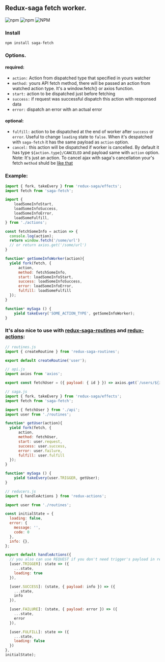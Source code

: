 ## Redux-saga fetch worker.
![npm](https://img.shields.io/npm/v/saga-fetch.svg)
![npm](https://img.shields.io/npm/dt/saga-fetch.svg)
![NPM](https://img.shields.io/npm/l/saga-fetch.svg)

### Install 

```
npm install saga-fetch
```

### Options.

#### required:
- `action:` Action from dispatched type that specified in yours watcher
- `method:` yours API fetch method, there will be passed an action from watched action type. It's a window.fetch() or axios function.
- `start:` action to be dispatched just before fetching
- `success:` if request was successful dispatch this action with responsed data
- `error:` dispatch an error with an actual error

#### optional:
- `fulfill:` action to be dispatched at the end of worker after `success` or `error`. Useful to change `loading` state to `false`. When it's despatched with `saga-fetch` it has the same payload as `action` option.
- `cancel:` this action will be dispatched if worker is cancelled. By default it has type `${action.type}/CANCELED` and payload same with `action` option. Note: It's just an action. To cancel ajax with saga's cancellation your's fetch `method` shuld be [like that](https://gist.github.com/shapkarin/5dfb7dd134fca1e51fdcef1fd24a8adf)

### Example:
```js
import { fork, takeEvery } from 'redux-saga/effects';
import fetch from 'saga-fetch';

import {
    loadSomeInfoStart,
    loadSomeInfoSuccess,
    loadSomeInfoError,
    loadSomeFulfill,
} from './actions';

const fetchSomeInfo = action => {
  console.log(action);
  return window.fetch('/some/url')
  // or return axios.get('/some/url')
}

function* getSomeInfoWorker(action){
  yield fork(fetch, {
      action,
      method: fetchSomeInfo,
      start: loadSomeInfoStart,
      success: loadSomeInfoSuccess,
      error: loadSomeInfoError,
      fulfill: loadSomeFulfill
  });
}

function* mySaga () {
    yield takeEvery('SOME_ACTION_TYPE', getSomeInfoWorker);
}
```

### It's also nice to use with [redux-saga-routines](https://www.npmjs.com/package/redux-saga-routines) and [redux-actions](http://npmjs.com/package/redux-actions):

```js
// routines.js
import { createRoutine } from 'redux-saga-routines';

export default createRoutine('user');
```

```js
// api.js
import axios from 'axios';

export const fetchUser = ({ payload: { id } }) => axios.get(`/users/${id}`)
```

```js
// saga.js
import { fork, takeEvery } from 'redux-saga/effects';
import fetch from 'saga-fetch';

import { fetchUser } from './api';
import user from './routines';

function* getUser(action){
  yield fork(fetch, {
      action,
      method: fetchUser,
      start: user.request,
      success: user.success,
      error: user.failure,
      fulfill: user.fulfill
  });
}

function* mySaga () {
    yield takeEvery(user.TRIGGER, getUser);
}
```

```js
// reducers.js
import { handleActions } from 'redux-actions';

import user from './routines';

const initialState = {
  loading: false,
  error: {
    message: '',
    code: 0
  },
  info: {},
};

export default handleActions({
  // you also can use REQUEST if you don't need trigger's payload in reducer
  [user.TRIGGER]: state => ({
    ...state,
    loading: true
  }),

  [user.SUCCESS]: (state, { payload: info }) => ({
    ...state,
    info
  }),

  [user.FAILURE]: (state, { payload: error }) => ({
    ...state,
    error
  }),

  [user.FULFILL]: state => ({
    ...state,
    loading: false
  })
},
initialState);

```